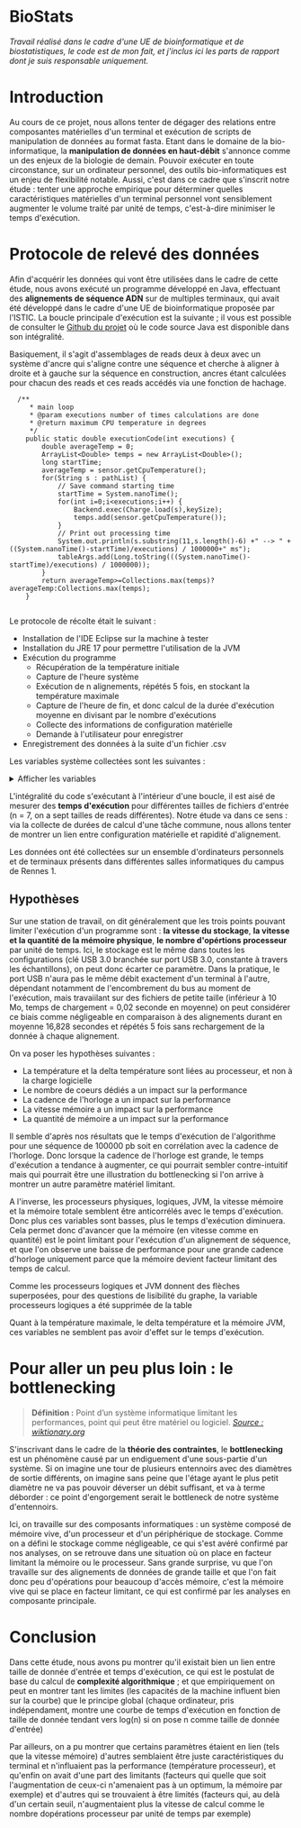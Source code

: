 # BioStats

*Travail réalisé dans le cadre d'une UE de bioinformatique et de biostatistiques, le code est de mon fait, et j'inclus ici les parts de rapport dont je suis responsable uniquement.*

# Introduction

Au cours de ce projet, nous allons tenter de dégager des relations entre composantes matérielles d'un terminal et exécution de scripts de manipulation de données au format fasta. Etant dans le domaine de la bio-informatique, la **manipulation de données en haut-débit** s'annonce comme un des enjeux de la biologie de demain. Pouvoir exécuter en toute circonstance, sur un ordinateur personnel, des outils bio-informatiques est un enjeu de flexibilité notable.
Aussi, c'est dans ce cadre que s'inscrit notre étude : tenter une approche empirique pour déterminer quelles caractéristiques matérielles d'un terminal personnel vont sensiblement augmenter le volume traité par unité de temps, c'est-à-dire minimiser le temps d'exécution.

# Protocole de relevé des données

Afin d'acquérir les données qui vont être utilisées dans le cadre de cette étude, nous avons exécuté un programme développé en Java, effectuant des **alignements de séquence ADN** sur de multiples terminaux, qui avait été développé dans le cadre d'une UE de bioinformatique proposée par l'ISTIC. La boucle principale d'exécution est la suivante ; il vous est possible de consulter le [Github du projet](https://github.com/Tharos-ux/BioStats) où le code source Java est disponible dans son intégralité.

Basiquement, il s'agit d'assemblages de reads deux à deux avec un système d'ancre qui s'aligne contre une séquence et cherche à aligner à droite et à gauche sur la séquence en construction, ancres étant calculées pour chacun des reads et ces reads accédés via une fonction de hachage.

```{java}
  /**
	 * main loop
	 * @param executions number of times calculations are done
	 * @return maximum CPU temperature in degrees
	 */
	public static double executionCode(int executions) {
		double averageTemp = 0;
		ArrayList<Double> temps = new ArrayList<Double>();
		long startTime;
		averageTemp = sensor.getCpuTemperature();
		for(String s : pathList) {
			// Save command starting time
			startTime = System.nanoTime();
			for(int i=0;i<executions;i++) {
				Backend.exec(Charge.load(s),keySize);
				temps.add(sensor.getCpuTemperature());
			}
			// Print out processing time
			System.out.println(s.substring(11,s.length()-6) +" --> " + ((System.nanoTime()-startTime)/executions) / 1000000+" ms");
			tableArgs.add(Long.toString(((System.nanoTime()-startTime)/executions) / 1000000));
		}
		return averageTemp>=Collections.max(temps)?averageTemp:Collections.max(temps);
	}
		
```
Le protocole de récolte était le suivant :

* Installation de l'IDE Eclipse sur la machine à tester
* Installation du JRE 17 pour permettre l'utilisation de la JVM
* Exécution du programme
  + Récupération de la température initiale
  + Capture de l'heure système
  + Exécution de n alignements, répétés 5 fois, en stockant la température maximale
  + Capture de l'heure de fin, et donc calcul de la durée d'exécution moyenne en divisant par le nombre d'exécutions
  + Collecte des informations de configuration matérielle
  + Demande à l'utilisateur pour enregistrer
* Enregistrement des données à la suite d'un fichier .csv

Les variables système collectées sont les suivantes :

<details>
  <summary>Afficher les variables</summary>
| Intitulé                | Type de donnée | Format de donnée     |
|-------------------------|----------------|----------------------|
| Temperature.maximale    | Quantitative   | Flottant signé       |
| Delta.temperature       | Quantitative   | Flottant signé       |
| Nom.processeur          | Qualitative    | Chaîne de caractères |
| Cadence.horloge         | Quantitative   | Entier continu       |
| Architecture.processeur | Qualitative    | Chaîne de caractères |
| Fabircant.processeur    | Qualitative    | Chaîne de caractères |
| Microarchitecture       | Qualitative    | Chaîne de caractères |
| Processeurs.physiques   | Quantitative   | Entier discret       |
| Processeurs.logiques    | Quantitative   | Entier discret       |
| Processeurs.JVM         | Quantitative   | Entier discret       |
| Mémoire.JVM             | Quantitative   | Entier continu       |
| Mémoire.totale          | Quantitative   | Entier discret       |
| Vitesse.memoire         | Quantitative   | Entier discret       |
| Type.memoire            | Qualitative    | Chaîne de caractères |
| OS                      | Qualitative    | Chaîne de caractères |
</details>


L'intégralité du code s'exécutant à l'intérieur d'une boucle, il est aisé de mesurer des **temps d'exécution** pour différentes tailles de fichiers d'entrée (n = 7, on a sept tailles de reads différentes).
Notre étude va dans ce sens : via la collecte de durées de calcul d'une tâche commune, nous allons tenter de montrer un lien entre configuration matérielle et rapidité d'alignement.

Les données ont été collectées sur un ensemble d'ordinateurs personnels et de terminaux présents dans différentes salles informatiques du campus de Rennes 1.

## Hypothèses

Sur une station de travail, on dit généralement que les trois points pouvant limiter l'exécution d'un programme sont : **la vitesse du stockage**, **la vitesse et la quantité de la mémoire physique**, **le nombre d'opértions processeur** par unité de temps. Ici, le stockage est le même dans toutes les configurations (clé USB 3.0 branchée sur port USB 3.0, constante à travers les échantillons), on peut donc écarter ce paramètre.
Dans la pratique, le port USB n'aura pas le même débit exactement d'un terminal à l'autre, dépendant notamment de l'encombrement du bus au moment de l'exécution, mais travaiilant sur des fichiers de petite taille (inférieur à 10 Mo, temps de chargement = 0,02 seconde en moyenne) on peut considérer ce biais comme négligeable en comparaison à des alignements durant en moyenne 16,828 secondes et répétés 5 fois sans rechargement de la donnée à chaque alignement.

On va poser les hypothèses suivantes :

* La température et la delta température sont liées au processeur, et non à la charge logicielle
* Le nombre de coeurs dédiés a un impact sur la performance
* La cadence de l'horloge a un impact sur la performance
* La vitesse mémoire a un impact sur la performance
* La quantité de mémoire a un impact sur la performance

Il semble d'après nos résultats que le temps d'exécution de l'algorithme pour une séquence de 100000 pb soit en corrélation avec la cadence de l'horloge.
Donc lorsque la cadence de l'horloge est grande, le temps d'exécution a tendance à augmenter, ce qui pourrait sembler contre-intuitif mais qui pourrait être une illustration du bottlenecking si l'on arrive à montrer un autre paramètre matériel limitant.

A l'inverse, les processeurs physiques, logiques, JVM, la vitesse mémoire et la mémoire totale semblent être anticorrélés avec le temps d'exécution. Donc plus ces variables sont basses, plus le temps d'exécution diminuera.
Cela permet donc d'avancer que la mémoire (en vitesse comme en quantité) est le point limitant pour l'exécution d'un alignement de séquence, et que l'on observe une baisse de performance pour une grande cadence d'horloge uniquement parce que la mémoire devient facteur limitant des temps de calcul.

Comme les processeurs logiques et JVM donnent des flèches superposées, pour des questions de lisibilité du graphe, la variable processeurs logiques a été supprimée de la table

Quant à la température maximale, le delta température et la mémoire JVM, ces variables ne semblent pas avoir d'effet sur le temps d'exécution.

# Pour aller un peu plus loin : le bottlenecking

> **Définition :**
> Point d’un système informatique limitant les performances, point qui peut être matériel ou logiciel.
> *[Source : wiktionary.org](https://fr.wiktionary.org/wiki/bottleneck#en)*
  
  
S'inscrivant dans le cadre de la **théorie des contraintes**, le **bottlenecking** est un phénomène causé par un endiguement d'une sous-partie d'un système. Si on imagine une tour de plusieurs entennoirs avec des diamètres de sortie différents, on imagine sans peine que l'étage ayant le plus petit diamètre ne va pas pouvoir déverser un débit suffisant, et va à terme déborder : ce point d'engorgement serait le bottleneck de notre système d'entennoirs.

Ici, on travaille sur des composants informatiques : un système composé de mémoire vive, d'un processeur et d'un périphérique de stockage. Comme on a défini le stockage comme négligeable, ce qui s'est avéré confirmé par nos analyses, on se retrouve dans une situation où on place en facteur limitant la mémoire ou le processeur. Sans grande surprise, vu que l'on travaille sur des alignements de données de grande taille et que l'on fait donc peu d'opérations pour beaucoup d'accès mémoire, c'est la mémoire vive qui se place en facteur limitant, ce qui est confirmé par les analyses en composante principale.

# Conclusion

Dans cette étude, nous avons pu montrer qu'il existait bien un lien entre taille de donnée d'entrée et temps d'exécution, ce qui est le postulat de base du calcul de **complexité algorithmique** ; et que empiriquement on peut en montrer tant les limites (les capacités de la machine influent bien sur la courbe) que le principe global (chaque ordinateur, pris indépendament, montre une courbe de temps d'exécution en fonction de taille de donnée tendant vers log(n) si on pose n comme taille de donnée d'entrée)

Par ailleurs, on a pu montrer que certains paramètres étaient en lien (tels que la vitesse mémoire) d'autres semblaient être juste caractéristiques du terminal et n'influaient pas la performance (température processeur), et qu'enfin on avait d'une part des limitants (facteurs qui quelle que soit l'augmentation de ceux-ci n'amenaient pas à un optimum, la mémoire par exemple) et d'autres qui se trouvaient à être limités (facteurs qui, au delà d'un certain seuil, n'augmentaient plus la vitesse de calcul comme le nombre dopérations processeur par unité de temps par exemple)
